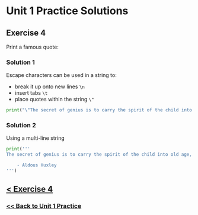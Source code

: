 # Unit 1 Practice Solutions

## Exercise 4

Print a famous quote:

### **Solution 1**

Escape characters can be used in a string to:

- break it up onto new lines `\n`
- insert tabs `\t`
- place quotes within the string `\"`

```python
print("\"The secret of genius is to carry the spirit of the child into old age, which means never losing your enthusiasm.\"\n\n\t- Aldous Huxley")
```

### **Solution 2**

Using a multi-line string

```python
print('''
The secret of genius is to carry the spirit of the child into old age, which means never losing your enthusiasm."

    - Aldous Huxley
''')
```

## [< Exercise 4](../exercise_4.md)

### [<< Back to Unit 1 Practice](/practice/unit_1/)